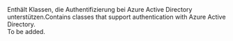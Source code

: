 <Namespace Name="System.Fabric.Security">
  <Docs>
    <summary><span data-ttu-id="70305-101">Enthält Klassen, die Authentifizierung bei Azure Active Directory unterstützen.</span><span class="sxs-lookup"><span data-stu-id="70305-101">Contains classes that support authentication with Azure Active Directory.</span></span></summary> 
    <remarks>To be added.</remarks>
  </Docs>
</Namespace>
